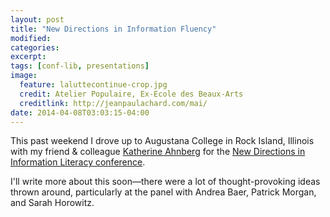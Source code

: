 ```yaml
---
layout: post
title: "New Directions in Information Fluency"
modified:
categories: 
excerpt:
tags: [conf-lib, presentations]
image:
  feature: laluttecontinue-crop.jpg
  credit: Atelier Populaire, Ex-Ecole des Beaux-Arts
  creditlink: http://jeanpaulachard.com/mai/
date: 2014-04-08T03:03:15-04:00
---
```


This past weekend I drove up to Augustana College in Rock Island, Illinois with my friend & colleague [Katherine Ahnberg](http://katherineahnberg.wordpress.com/) for the [New Directions in Information Literacy conference](http://www.augustana.edu/x58909.xml).  

I'll write more about this soon—there were a lot of thought-provoking ideas thrown around, particularly at the panel with Andrea Baer, Patrick Morgan, and Sarah Horowitz.   